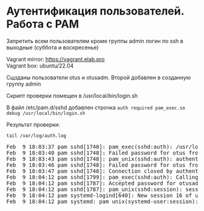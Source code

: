 <h1>Аутентификация пользователей. Работа с PAM</h1>
<p>Запретить всем пользователям кроме группы admin логин по ssh в выходные (суббота и воскресенье)</p>

Vagrant mirror: https://vagrant.elab.pro<br>
Vagrant box: ubuntu/22.04

<p>Сщзданы пользователи otus и otusadm. Второй добавлен в созданную группу admin</p>
<p>Скрипт проверки помещен в /usr/local/bin/login.sh</p>
<p>В файл /etc/pam.d/sshd добавлен строчка <code>auth required pam_exec.so debug /usr/local/bin/login.sh</code></p>

<p>Результат проверки:</p>
<code>tail /var/log/auth.log</code>
<pre>
Feb  9 18:03:37 pam sshd[1748]: pam_exec(sshd:auth): /usr/local/bin/login.sh failed: exit code 1
Feb  9 18:03:40 pam sshd[1748]: Failed password for otus from 192.168.11.50 port 36138 ssh2
Feb  9 18:03:43 pam sshd[1748]: pam_unix(sshd:auth): authentication failure; logname= uid=0 euid=0 tty=ssh ruser= rhost=192.168.11.50  user=otus
Feb  9 18:03:46 pam sshd[1748]: Failed password for otus from 192.168.11.50 port 36138 ssh2
Feb  9 18:03:47 pam sshd[1748]: Connection closed by authenticating user otus 192.168.11.50 port 36138 [preauth]
Feb  9 18:04:12 pam sshd[1799]: pam_exec(sshd:auth): Calling /usr/local/bin/login.sh ...
Feb  9 18:04:12 pam sshd[1787]: Accepted password for otusadm from 192.168.11.50 port 43324 ssh2
Feb  9 18:04:12 pam sshd[1787]: pam_unix(sshd:session): session opened for user otusadm(uid=1002) by (uid=0)
Feb  9 18:04:12 pam systemd-logind[640]: New session 16 of user otusadm.
Feb  9 18:04:12 pam systemd: pam_unix(systemd-user:session): session opened for user otusadm(uid=1002) by (uid=0)
</pre>
